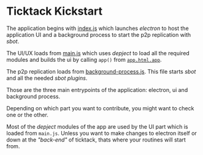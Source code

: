 # Ticktack Kickstart

The application begins with [index.js](https://github.com/ticktackim/ticktack-workplan/blob/master/index.js) which launches _electron_ to host the application UI and a background process to start the p2p replication with _sbot_.

The UI/UX loads from [main.js](https://github.com/ticktackim/ticktack-workplan/blob/master/main.js) which uses _depject_ to load all the required modules and builds the ui by calling `app()` from [`app.html.app`](https://github.com/ticktackim/ticktack-workplan/blob/master/app/html/app.js).

The p2p replication loads from [background-process.js](https://github.com/ticktackim/ticktack-workplan/blob/master/background-process.js). This file starts _sbot_ and all the needed _sbot plugins_.

Those are the three main entrypoints of the application: electron, ui and background process.

Depending on which part you want to contribute, you might want to check one or the other.

Most of the _depject_ modules of the app are used by the UI part which is loaded from `main.js`. Unless you want to make changes to electron itself or down at the _"back-end"_ of ticktack, thats where your routines will start from.

